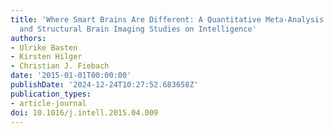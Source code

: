 ```yaml
---
title: 'Where Smart Brains Are Different: A Quantitative Meta-Analysis of Functional
  and Structural Brain Imaging Studies on Intelligence'
authors:
- Ulrike Basten
- Kirsten Hilger
- Christian J. Fiebach
date: '2015-01-01T00:00:00'
publishDate: '2024-12-24T10:27:52.683658Z'
publication_types:
- article-journal
doi: 10.1016/j.intell.2015.04.009
---
```

